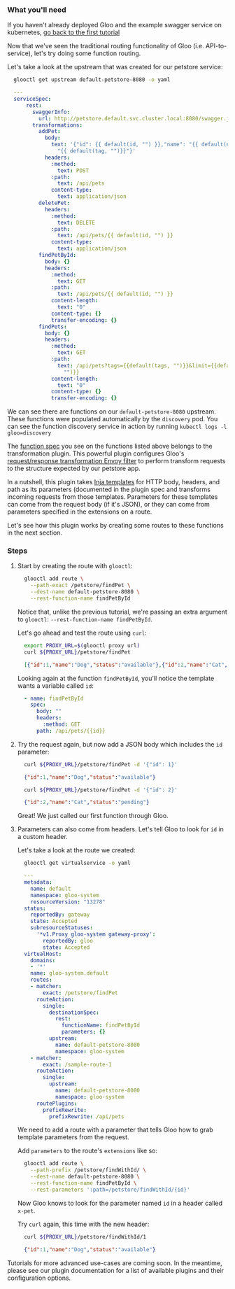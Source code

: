 ### What you'll need

If you haven't already deployed Gloo and the example swagger service on kubernetes, [go back to the first tutorial](1.md)

Now that we've seen the traditional routing functionality of Gloo (i.e. API-to-service), let's try doing some function
routing.

Let's take a look at the upstream that was created for our petstore service:

```bash
  glooctl get upstream default-petstore-8080 -o yaml
```

```yaml
  ---
  serviceSpec:
      rest:
        swaggerInfo:
          url: http://petstore.default.svc.cluster.local:8080/swagger.json
        transformations:
          addPet:
            body:
              text: '{"id": {{ default(id, "") }},"name": "{{ default(name, "")}}","tag":
                "{{ default(tag, "")}}"}'
            headers:
              :method:
                text: POST
              :path:
                text: /api/pets
              content-type:
                text: application/json
          deletePet:
            headers:
              :method:
                text: DELETE
              :path:
                text: /api/pets/{{ default(id, "") }}
              content-type:
                text: application/json
          findPetById:
            body: {}
            headers:
              :method:
                text: GET
              :path:
                text: /api/pets/{{ default(id, "") }}
              content-length:
                text: "0"
              content-type: {}
              transfer-encoding: {}
          findPets:
            body: {}
            headers:
              :method:
                text: GET
              :path:
                text: /api/pets?tags={{default(tags, "")}}&limit={{default(limit,
                  "")}}
              content-length:
                text: "0"
              content-type: {}
              transfer-encoding: {}
```

We can see there are functions on our `default-petstore-8080` upstream. These functions were populated automatically by
the `discovery` pod. You can see the function discovery service in action by running `kubectl logs -l gloo=discovery`

The [function spec](../../v1/github.com/solo-io/gloo/projects/gloo/api/v1/upstream.proto.sk.md) you see on the functions
listed above belongs to the transformation plugin. This powerful plugin configures Gloo's
[request/response transformation Envoy filter](https://github.com/solo-io/envoy-transformation) to perform transform
requests to the structure expected by our petstore app.

In a nutshell, this plugin takes [Inja templates](https://github.com/pantor/inja) for HTTP body, headers, and path as
its parameters (documented in the plugin spec and transforms incoming requests from those templates. Parameters for
these templates can come from the request body (if it's JSON), or they can come from parameters specified in the
extensions on a route.

Let's see how this plugin works by creating some routes to these functions in the next section.

### Steps

1. Start by creating the route with `glooctl`:

    ```bash
      glooctl add route \
        --path-exact /petstore/findPet \
        --dest-name default-petstore-8080 \
        --rest-function-name findPetById
    ```

    Notice that, unlike the previous tutorial, we're passing an extra argument to `glooctl`: `--rest-function-name findPetById`.

    Let's go ahead and test the route using `curl`:

    ```bash
      export PROXY_URL=$(glooctl proxy url)
      curl ${PROXY_URL}/petstore/findPet
    ```
    ```json
      [{"id":1,"name":"Dog","status":"available"},{"id":2,"name":"Cat","status":"pending"}]
    ```
    Looking again at the function `findPetById`, you'll notice the template wants a variable called `id`:

    ```yaml
      - name: findPetById
        spec:
          body: ""
          headers:
            :method: GET
          path: /api/pets/{{id}}
    ```

1. Try the request again, but now add a JSON body which includes the `id` parameter:

    ```bash
      curl ${PROXY_URL}/petstore/findPet -d '{"id": 1}'
    ```

    ```json
      {"id":1,"name":"Dog","status":"available"}
    ```

    ```bash
      curl ${PROXY_URL}/petstore/findPet -d '{"id": 2}'
    ```

    ```json
      {"id":2,"name":"Cat","status":"pending"}
    ```

    Great! We just called our first function through Gloo.

1. Parameters can also come from headers. Let's tell Gloo to look for `id` in a custom header.

    Let's take a look at the route we created:

    ```bash
      glooctl get virtualservice -o yaml
    ```

    ```yaml
      ---
      metadata:
        name: default
        namespace: gloo-system
        resourceVersion: "13278"
      status:
        reportedBy: gateway
        state: Accepted
        subresourceStatuses:
          '*v1.Proxy gloo-system gateway-proxy':
            reportedBy: gloo
            state: Accepted
      virtualHost:
        domains:
        - '*'
        name: gloo-system.default
        routes:
        - matcher:
            exact: /petstore/findPet
          routeAction:
            single:
              destinationSpec:
                rest:
                  functionName: findPetById
                  parameters: {}
              upstream:
                name: default-petstore-8080
                namespace: gloo-system
        - matcher:
            exact: /sample-route-1
          routeAction:
            single:
              upstream:
                name: default-petstore-8080
                namespace: gloo-system
          routePlugins:
            prefixRewrite:
              prefixRewrite: /api/pets
    ```

    We need to add a route with a parameter that tells Gloo how to grab template parameters from the request.

    Add `parameters` to the route's `extensions` like so:

    ```bash
      glooctl add route \
        --path-prefix /petstore/findWithId/ \
        --dest-name default-petstore-8080 \
        --rest-function-name findPetById \
        --rest-parameters ':path=/petstore/findWithId/{id}'
    ```

    Now Gloo knows to look for the parameter named `id` in a header called `x-pet`.

    Try `curl` again, this time with the new header:

    ```bash
      curl ${PROXY_URL}/petstore/findWithId/1
    ```

    ```json
      {"id":1,"name":"Dog","status":"available"}
    ```

Tutorials for more advanced use-cases are coming soon. In the meantime, please see our plugin documentation for a list
of available plugins and their configuration options.